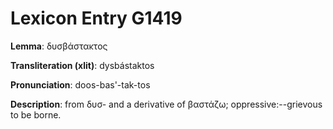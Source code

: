 # Lexicon Entry G1419

**Lemma**: δυσβάστακτος

**Transliteration (xlit)**: dysbástaktos

**Pronunciation**: doos-bas'-tak-tos

**Description**:
from δυσ- and a derivative of βαστάζω; oppressive:--grievous to be borne.
